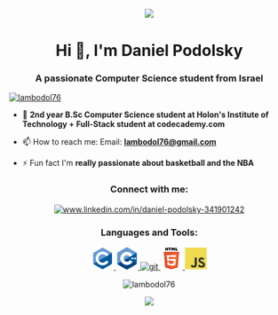 <p align="center"><img src="https://im.ezgif.com/tmp/ezgif-1-ae45ba55b3.webp"</p>
<h1 align="center">Hi 👋, I'm Daniel Podolsky</h1>
<h3 align="center">A passionate Computer Science student from Israel</h3>

<p align="left"> <a href="https://github.com/ryo-ma/github-profile-trophy"><img src="https://github-profile-trophy.vercel.app/?username=lambodol76" alt="lambodol76" /></a> </p>

- 🌱 **2nd year B.Sc Computer Science student at Holon's Institute of Technology + Full-Stack student at codecademy.com**

- 📫 How to reach me: Email: **lambodol76@gmail.com**

- ⚡ Fun fact I'm **really passionate about basketball and the NBA**

<h3 align="center">Connect with me:</h3>
<p align="center">
<a href="https://linkedin.com/in/www.linkedin.com/in/daniel-podolsky-341901242" target="blank"><img align="center" src="https://raw.githubusercontent.com/rahuldkjain/github-profile-readme-generator/master/src/images/icons/Social/linked-in-alt.svg" alt="www.linkedin.com/in/daniel-podolsky-341901242" height="30" width="40" /></a>
</p>

<h3 align="center">Languages and Tools:</h3>
<p align="center"> <a href="https://www.cprogramming.com/" target="_blank" rel="noreferrer"> <img src="https://raw.githubusercontent.com/devicons/devicon/master/icons/c/c-original.svg" alt="c" width="40" height="40"/> </a> <a href="https://www.w3schools.com/cpp/" target="_blank" rel="noreferrer"> <img src="https://raw.githubusercontent.com/devicons/devicon/master/icons/cplusplus/cplusplus-original.svg" alt="cplusplus" width="40" height="40"/> </a> <a href="https://git-scm.com/" target="_blank" rel="noreferrer"> <img src="https://www.vectorlogo.zone/logos/git-scm/git-scm-icon.svg" alt="git" width="40" height="40"/> </a> <a href="https://www.w3.org/html/" target="_blank" rel="noreferrer"> <img src="https://raw.githubusercontent.com/devicons/devicon/master/icons/html5/html5-original-wordmark.svg" alt="html5" width="40" height="40"/> </a> <a href="https://developer.mozilla.org/en-US/docs/Web/JavaScript" target="_blank" rel="noreferrer"> <img src="https://raw.githubusercontent.com/devicons/devicon/master/icons/javascript/javascript-original.svg" alt="javascript" width="40" height="40"/> </a> </p>

<p align="center"><img align="center" src="https://github-readme-stats.vercel.app/api/top-langs?username=lambodol76&show_icons=true&locale=en&layout=compact" alt="lambodol76" /></p>
<p align="center"><img src="https://im4.ezgif.com/tmp/ezgif-4-403a3facb5.gif"</p>
